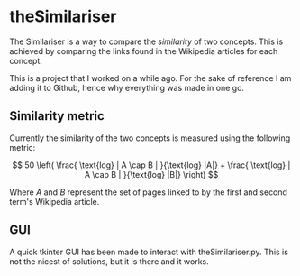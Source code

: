 # theSimilariser

The Similariser is a way to compare the *similarity* of two concepts. This is achieved by comparing the links found in the Wikipedia articles for each concept.

This is a project that I worked on a while ago. For the sake of reference I am adding it to Github, hence why everything was made in one go.

## Similarity metric

Currently the similarity of the two concepts is measured using the following metric:

$$ 50 \left( \frac{ \text{log} | A \cap B | }{\text{log} |A|} + \frac{ \text{log} | A \cap B | }{\text{log} |B|} \right) $$

Where $A$ and $B$ represent the set of pages linked to by the first and second term's Wikipedia article.

## GUI

A quick tkinter GUI has been made to interact with theSimilariser.py. This is not the nicest of solutions, but it is there and it works.